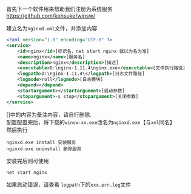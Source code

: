 首先下一个软件用来帮助我们注册为系统服务
https://github.com/kohsuke/winsw/

建立名为`nginxd.xml`文件，并添加内容
```xml
<?xml version="1.0" encoding="UTF-8" ?>
<service>
	<id>nginx</id>[标识名，net start nginx 就以为名为准]
	<name>nginx</name>[服务名]
	<description>nginx</description>[描述]
	<executable>D:\nginx-1.11.4\nginx.exe</executable>[文件执行路径]
	<logpath>D:\nginx-1.11.4\</logpath>[日志文件路径]
	<logmode>roll</logmode>[日志模块]
	<depend></depend>
	<startargument></startargument>[启动参数]
	<stopargument>-s stop</stopargument>[关闭参数]
</service>
```
[]中的内容为备注内容，请自行删除.  
配置配置完后，将下载的`winsw-xx.exe`改名为`nginxd.exe`【与`xml`同名】  
然后执行  
```
nginxd.exe install 安装服务
nginxd.exe uninstall 删除服务
```
安装完后则可使用
```
net start nginx
```
如果启动错误，请查看 `logpath`下的`xxx.err.log`文件

